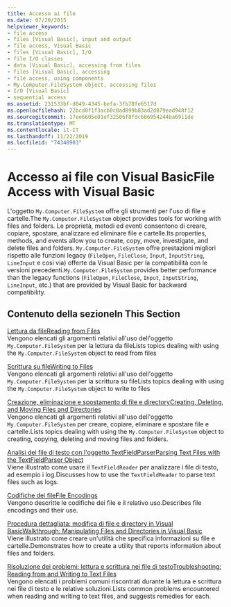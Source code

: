 ```yaml
---
title: Accesso ai file
ms.date: 07/20/2015
helpviewer_keywords:
- file access
- files [Visual Basic], input and output
- file access, Visual Basic
- files [Visual Basic], I/O
- file I/O classes
- data [Visual Basic], accessing from files
- files [Visual Basic], accessing
- file access, using components
- My.Computer.FileSystem object, accessing files
- I/O [Visual Basic]
- sequential access
ms.assetid: 231533bf-d049-4345-befa-3fb78fe6517d
ms.openlocfilehash: 22bcd0f1f3acb0c0ad899b83ad2d879ead948f12
ms.sourcegitcommit: 17ee6605e01ef32506f8fdc686954244ba6911de
ms.translationtype: MT
ms.contentlocale: it-IT
ms.lasthandoff: 11/22/2019
ms.locfileid: "74348903"
---
```

# <a name="file-access-with-visual-basic"></a><span data-ttu-id="4ac00-102">Accesso ai file con Visual Basic</span><span class="sxs-lookup"><span data-stu-id="4ac00-102">File Access with Visual Basic</span></span>

<span data-ttu-id="4ac00-103">L'oggetto `My.Computer.FileSystem` offre gli strumenti per l'uso di file e cartelle.</span><span class="sxs-lookup"><span data-stu-id="4ac00-103">The `My.Computer.FileSystem` object provides tools for working with files and folders.</span></span> <span data-ttu-id="4ac00-104">Le proprietà, metodi ed eventi consentono di creare, copiare, spostare, analizzare ed eliminare file e cartelle.</span><span class="sxs-lookup"><span data-stu-id="4ac00-104">Its properties, methods, and events allow you to create, copy, move, investigate, and delete files and folders.</span></span> <span data-ttu-id="4ac00-105">`My.Computer.FileSystem` offre prestazioni migliori rispetto alle funzioni legacy (`FileOpen`, `FileClose`, `Input`, `InputString`, `LineInput` e così via) offerte da Visual Basic per la compatibilità con le versioni precedenti.</span><span class="sxs-lookup"><span data-stu-id="4ac00-105">`My.Computer.FileSystem` provides better performance than the legacy functions (`FileOpen`, `FileClose`, `Input`, `InputString`, `LineInput`, etc.) that are provided by Visual Basic for backward compatibility.</span></span>  
  
## <a name="in-this-section"></a><span data-ttu-id="4ac00-106">Contenuto della sezione</span><span class="sxs-lookup"><span data-stu-id="4ac00-106">In This Section</span></span>  

 [<span data-ttu-id="4ac00-107">Lettura da file</span><span class="sxs-lookup"><span data-stu-id="4ac00-107">Reading from Files</span></span>](../../../../visual-basic/developing-apps/programming/drives-directories-files/reading-from-files.md)  
 <span data-ttu-id="4ac00-108">Vengono elencati gli argomenti relativi all'uso dell'oggetto `My.Computer.FileSystem` per la lettura da file</span><span class="sxs-lookup"><span data-stu-id="4ac00-108">Lists topics dealing with using the `My.Computer.FileSystem` object to read from files</span></span>  
  
 [<span data-ttu-id="4ac00-109">Scrittura su file</span><span class="sxs-lookup"><span data-stu-id="4ac00-109">Writing to Files</span></span>](../../../../visual-basic/developing-apps/programming/drives-directories-files/writing-to-files.md)  
 <span data-ttu-id="4ac00-110">Vengono elencati gli argomenti relativi all'uso dell'oggetto `My.Computer.FileSystem` per la scrittura su file</span><span class="sxs-lookup"><span data-stu-id="4ac00-110">Lists topics dealing with using the `My.Computer.FileSystem` object to write to files</span></span>  
  
 [<span data-ttu-id="4ac00-111">Creazione, eliminazione e spostamento di file e directory</span><span class="sxs-lookup"><span data-stu-id="4ac00-111">Creating, Deleting, and Moving Files and Directories</span></span>](../../../../visual-basic/developing-apps/programming/drives-directories-files/creating-deleting-and-moving-files-and-directories.md)  
 <span data-ttu-id="4ac00-112">Vengono elencati gli argomenti relativi all'uso dell'oggetto `My.Computer.FileSystem` per creare, copiare, eliminare e spostare file e cartelle.</span><span class="sxs-lookup"><span data-stu-id="4ac00-112">Lists topics dealing with using the `My.Computer.FileSystem` object to creating, copying, deleting and moving files and folders.</span></span>  
  
 [<span data-ttu-id="4ac00-113">Analisi dei file di testo con l'oggetto TextFieldParser</span><span class="sxs-lookup"><span data-stu-id="4ac00-113">Parsing Text Files with the TextFieldParser Object</span></span>](../../../../visual-basic/developing-apps/programming/drives-directories-files/parsing-text-files-with-the-textfieldparser-object.md)  
 <span data-ttu-id="4ac00-114">Viene illustrato come usare il `TextFieldReader` per analizzare i file di testo, ad esempio i log.</span><span class="sxs-lookup"><span data-stu-id="4ac00-114">Discusses how to use the `TextFieldReader` to parse text files such as logs.</span></span>  
  
 [<span data-ttu-id="4ac00-115">Codifiche dei file</span><span class="sxs-lookup"><span data-stu-id="4ac00-115">File Encodings</span></span>](../../../../visual-basic/developing-apps/programming/drives-directories-files/file-encodings.md)  
 <span data-ttu-id="4ac00-116">Vengono descritte le codifiche dei file e il relativo uso.</span><span class="sxs-lookup"><span data-stu-id="4ac00-116">Describes file encodings and their use.</span></span>  
  
 [<span data-ttu-id="4ac00-117">Procedura dettagliata: modifica di file e directory in Visual Basic</span><span class="sxs-lookup"><span data-stu-id="4ac00-117">Walkthrough: Manipulating Files and Directories in Visual Basic</span></span>](../../../../visual-basic/developing-apps/programming/drives-directories-files/walkthrough-manipulating-files-and-directories.md)  
 <span data-ttu-id="4ac00-118">Viene illustrato come creare un'utilità che specifica informazioni su file e cartelle.</span><span class="sxs-lookup"><span data-stu-id="4ac00-118">Demonstrates how to create a utility that reports information about files and folders.</span></span>  
  
 [<span data-ttu-id="4ac00-119">Risoluzione dei problemi: lettura e scrittura nei file di testo</span><span class="sxs-lookup"><span data-stu-id="4ac00-119">Troubleshooting: Reading from and Writing to Text Files</span></span>](../../../../visual-basic/developing-apps/programming/drives-directories-files/troubleshooting-reading-from-and-writing-to-text-files.md)  
 <span data-ttu-id="4ac00-120">Vengono elencati i problemi comuni riscontrati durante la lettura e scrittura nei file di testo e le relative soluzioni.</span><span class="sxs-lookup"><span data-stu-id="4ac00-120">Lists common problems encountered when reading and writing to text files, and suggests remedies for each.</span></span>
